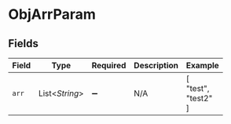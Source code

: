 # ObjArrParam


## Fields

| Field               | Type                | Required            | Description         | Example             |
| ------------------- | ------------------- | ------------------- | ------------------- | ------------------- |
| `arr`               | List<*String*>      | :heavy_minus_sign:  | N/A                 | [<br/>"test",<br/>"test2"<br/>] |